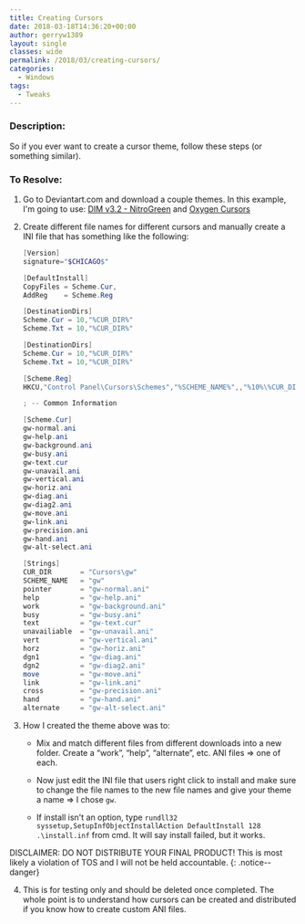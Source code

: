 ```yaml
---
title: Creating Cursors
date: 2018-03-18T14:36:20+00:00
author: gerryw1389
layout: single
classes: wide
permalink: /2018/03/creating-cursors/
categories:
  - Windows
tags:
  - Tweaks
---
```

<!--more-->

### Description:

So if you ever want to create a cursor theme, follow these steps (or something similar).

### To Resolve:

1. Go to Deviantart.com and download a couple themes. In this example, I'm going to use: [DIM v3.2 - NitroGreen](https://blooguy.deviantart.com/art/DIM-v3-1-NitroGreen-578318821) and [Oxygen Cursors](https://lavalon.deviantart.com/art/Oxygen-Cursors-76614092)

2. Create different file names for different cursors and manually create a INI file that has something like the following:

   ```powershell
   [Version]
   signature="$CHICAGO$"

   [DefaultInstall]
   CopyFiles = Scheme.Cur, 
   AddReg    = Scheme.Reg

   [DestinationDirs]
   Scheme.Cur = 10,"%CUR_DIR%"
   Scheme.Txt = 10,"%CUR_DIR%"

   [DestinationDirs]
   Scheme.Cur = 10,"%CUR_DIR%"
   Scheme.Txt = 10,"%CUR_DIR%"

   [Scheme.Reg]
   HKCU,"Control Panel\Cursors\Schemes","%SCHEME_NAME%",,"%10%\%CUR_DIR%\%pointer%,%10%\%CUR_DIR%\%help%,%10%\%CUR_DIR%\%work%,%10%\%CUR_DIR%\%busy%,%10%\%CUR_DIR%\%cross%,%10%\%CUR_DIR%\%Text%,%10%\%CUR_DIR%\%Hand%,%10%\%CUR_DIR%\%unavailiable%,%10%\%CUR_DIR%\%Vert%,%10%\%CUR_DIR%\%Horz%,%10%\%CUR_DIR%\%Dgn1%,%10%\%CUR_DIR%\%Dgn2%,%10%\%CUR_DIR%\%move%,%10%\%CUR_DIR%\%alternate%,%10%\%CUR_DIR%\%link%"

   ; -- Common Information

   [Scheme.Cur]
   gw-normal.ani
   gw-help.ani
   gw-background.ani
   gw-busy.ani
   gw-text.cur
   gw-unavail.ani
   gw-vertical.ani
   gw-horiz.ani
   gw-diag.ani
   gw-diag2.ani
   gw-move.ani
   gw-link.ani
   gw-precision.ani
   gw-hand.ani
   gw-alt-select.ani

   [Strings]
   CUR_DIR       = "Cursors\gw"
   SCHEME_NAME   = "gw"
   pointer       = "gw-normal.ani"
   help          = "gw-help.ani"
   work          = "gw-background.ani"
   busy          = "gw-busy.ani"
   text          = "gw-text.cur"
   unavailiable  = "gw-unavail.ani"
   vert          = "gw-vertical.ani"
   horz          = "gw-horiz.ani"
   dgn1          = "gw-diag.ani"
   dgn2          = "gw-diag2.ani"
   move          = "gw-move.ani"
   link          = "gw-link.ani"
   cross         = "gw-precision.ani"
   hand          = "gw-hand.ani"
   alternate     = "gw-alt-select.ani"
   ```

3. How I created the theme above was to:

   - Mix and match different files from different downloads into a new folder. Create a &#8220;work&#8221;, &#8220;help&#8221;, &#8220;alternate&#8221;, etc. ANI files => one of each.

   - Now just edit the INI file that users right click to install and make sure to change the file names to the new file names and give your theme a name => I chose `gw`.

   - If install isn't an option, type `rundll32 syssetup,SetupInfObjectInstallAction DefaultInstall 128 .\install.inf` from cmd. It will say install failed, but it works.

DISCLAIMER: DO NOT DISTRIBUTE YOUR FINAL PRODUCT! This is most likely a violation of TOS and I will not be held accountable.
{: .notice--danger}

4. This is for testing only and should be deleted once completed. The whole point is to understand how cursors can be created and distributed if you know how to create custom ANI files.
